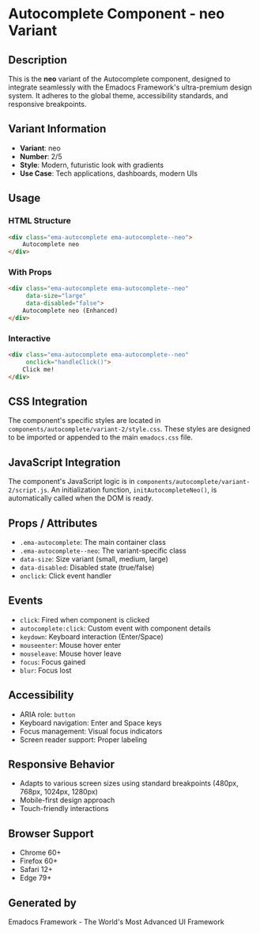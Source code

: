 # Autocomplete Component - neo Variant

## Description
This is the **neo** variant of the Autocomplete component, designed to integrate seamlessly with the Emadocs Framework's ultra-premium design system. It adheres to the global theme, accessibility standards, and responsive breakpoints.

## Variant Information
- **Variant**: neo
- **Number**: 2/5
- **Style**: Modern, futuristic look with gradients
- **Use Case**: Tech applications, dashboards, modern UIs

## Usage

### HTML Structure
```html
<div class="ema-autocomplete ema-autocomplete--neo">
    Autocomplete neo
</div>
```

### With Props
```html
<div class="ema-autocomplete ema-autocomplete--neo" 
     data-size="large" 
     data-disabled="false">
    Autocomplete neo (Enhanced)
</div>
```

### Interactive
```html
<div class="ema-autocomplete ema-autocomplete--neo" 
     onclick="handleClick()">
    Click me!
</div>
```

## CSS Integration
The component's specific styles are located in `components/autocomplete/variant-2/style.css`. These styles are designed to be imported or appended to the main `emadocs.css` file.

## JavaScript Integration
The component's JavaScript logic is in `components/autocomplete/variant-2/script.js`. An initialization function, `initAutocompleteNeo()`, is automatically called when the DOM is ready.

## Props / Attributes
- `.ema-autocomplete`: The main container class
- `.ema-autocomplete--neo`: The variant-specific class
- `data-size`: Size variant (small, medium, large)
- `data-disabled`: Disabled state (true/false)
- `onclick`: Click event handler

## Events
- `click`: Fired when component is clicked
- `autocomplete:click`: Custom event with component details
- `keydown`: Keyboard interaction (Enter/Space)
- `mouseenter`: Mouse hover enter
- `mouseleave`: Mouse hover leave
- `focus`: Focus gained
- `blur`: Focus lost

## Accessibility
- ARIA role: `button`
- Keyboard navigation: Enter and Space keys
- Focus management: Visual focus indicators
- Screen reader support: Proper labeling

## Responsive Behavior
- Adapts to various screen sizes using standard breakpoints (480px, 768px, 1024px, 1280px)
- Mobile-first design approach
- Touch-friendly interactions

## Browser Support
- Chrome 60+
- Firefox 60+
- Safari 12+
- Edge 79+

## Generated by
Emadocs Framework - The World's Most Advanced UI Framework
